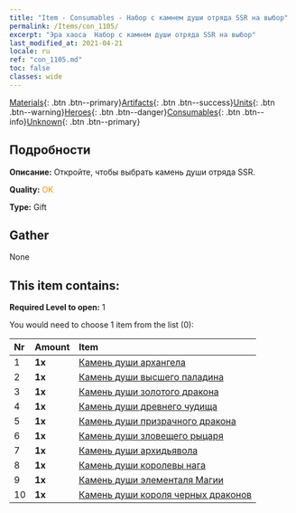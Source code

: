 ```yaml
---
title: "Item - Consumables - Набор с камнем души отряда SSR на выбор"
permalink: /Items/con_1105/
excerpt: "Эра хаоса  Набор с камнем души отряда SSR на выбор"
last_modified_at: 2021-04-21
locale: ru
ref: "con_1105.md"
toc: false
classes: wide
---
```

 [Materials](/ru/Items/){: .btn .btn--primary}[Artifacts](/ru/Items/Artifacts/){: .btn .btn--success}[Units](/ru/Items/Units/){: .btn .btn--warning}[Heroes](/ru/Items/Heroes/){: .btn .btn--danger}[Consumables](/ru/Items/Consumables/){: .btn .btn--info}[Unknown](/ru/Items/Unknown/){: .btn .btn--primary}

## Подробности
 **Описание:** Откройте, чтобы выбрать камень души отряда SSR.

 **Quality:** <span style="color: #FF8C00">OK</span>

 **Type:** Gift

## Gather

  None

## This item contains:

 **Required Level to open:** 1

 You would need to choose 1 item from the list (0):

  | Nr | Amount |     Item    |
  |:---|:-------|:------------|
  | 1 |  **1x** | [Камень души архангела](/ru/Items/unt_288/) |  | 
  | 2 |  **1x** | [Камень души высшего паладина](/ru/Items/unt_289/) |  | 
  | 3 |  **1x** | [Камень души золотого дракона](/ru/Items/unt_295/) |  | 
  | 4 |  **1x** | [Камень души древнего чудища](/ru/Items/unt_311/) |  | 
  | 5 |  **1x** | [Камень души призрачного дракона](/ru/Items/unt_303/) |  | 
  | 6 |  **1x** | [Камень души зловещего рыцаря](/ru/Items/unt_302/) |  | 
  | 7 |  **1x** | [Камень души архидьявола](/ru/Items/unt_318/) |  | 
  | 8 |  **1x** | [Камень души королевы нага](/ru/Items/unt_325/) |  | 
  | 9 |  **1x** | [Камень души элементаля Магии](/ru/Items/unt_347/) |  | 
  | 10 |  **1x** | [Камень души короля черных драконов](/ru/Items/unt_334/) |  | 
